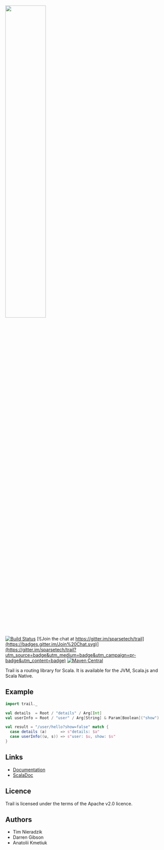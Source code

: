 # <img src="http://sparse.tech/icons/trail.svg" width="50%">
[![Build Status](https://travis-ci.org/sparsetech/trail.svg)](https://travis-ci.org/sparsetech/trail)
[![Join the chat at https://gitter.im/sparsetech/trail](https://badges.gitter.im/Join%20Chat.svg)](https://gitter.im/sparsetech/trail?utm_source=badge&utm_medium=badge&utm_campaign=pr-badge&utm_content=badge)
[![Maven Central](https://img.shields.io/maven-central/v/tech.sparse/trail_2.12.svg)](http://search.maven.org/#search%7Cga%7C1%7Cg%3A%22tech.sparse%22%20AND%20a%3A%22trail_2.12%22)

Trail is a routing library for Scala. It is available for the JVM, Scala.js and Scala Native.

## Example
```scala
import trail._

val details  = Root / "details" / Arg[Int]
val userInfo = Root / "user" / Arg[String] & Param[Boolean]("show")

val result = "/user/hello?show=false" match {
  case details (a)      => s"details: $a"
  case userInfo((u, s)) => s"user: $u, show: $s"
}
```

## Links
* [Documentation](http://sparse.tech/docs/trail.html)
* [ScalaDoc](https://www.javadoc.io/doc/tech.sparse/trail_2.12/)

## Licence
Trail is licensed under the terms of the Apache v2.0 licence.

## Authors
* Tim Nieradzik
* Darren Gibson
* Anatolii Kmetiuk
